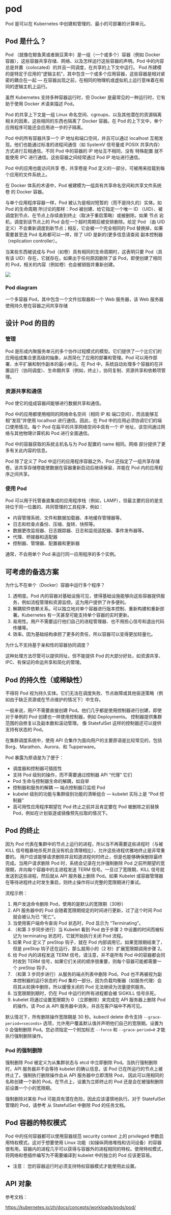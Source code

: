 # pod
Pod 是可以在 Kubernetes 中创建和管理的、最小的可部署的计算单元。

## Pod 是什么？
Pod （就像在鲸鱼荚或者豌豆荚中）是一组（一个或多个）容器（例如 Docker 容器），这些容器共享存储、网络、以及怎样运行这些容器的声明。Pod 中的内容总是并置（colocated）的并且一同调度，在共享的上下文中运行。 Pod 所建模的是特定于应用的“逻辑主机”，其中包含一个或多个应用容器，这些容器是相对紧密的耦合在一起 — 在容器出现之前，在相同的物理机或虚拟机上运行意味着在相同的逻辑主机上运行。

虽然 Kubernetes 支持多种容器运行时，但 Docker 是最常见的一种运行时，它有助于使用 Docker 术语来描述 Pod。

Pod 的共享上下文是一组 Linux 命名空间、cgroups、以及其他潜在的资源隔离相关的因素，这些相同的东西也隔离了 Docker 容器。在 Pod 的上下文中，单个应用程序可能还会应用进一步的子隔离。

Pod 中的所有容器共享一个 IP 地址和端口空间，并且可以通过 localhost 互相发现。他们也能通过标准的进程间通信（如 SystemV 信号量或 POSIX 共享内存）方式进行互相通信。不同 Pod 中的容器的 IP 地址互不相同，没有 特殊配置 就不能使用 IPC 进行通信。这些容器之间经常通过 Pod IP 地址进行通信。

Pod 中的应用也能访问共享 卷，共享卷是 Pod 定义的一部分，可被用来挂载到每个应用的文件系统上。

在 Docker 体系的术语中，Pod 被建模为一组具有共享命名空间和共享文件系统卷 的 Docker 容器。

与单个应用程序容器一样，Pod 被认为是相对短暂的（而不是持久的）实体。如 Pod 的生命周期 所讨论的那样：Pod 被创建、给它指定一个唯一 ID （UID）、被调度到节点、在节点上存续直到终止（取决于重启策略）或被删除。如果 节点 宕机，调度到该节点上的 Pod 会在一个超时周期后被安排删除。给定 Pod （由 UID 定义）不会重新调度到新节点；相反，它会被一个完全相同的 Pod 替换掉，如果需要甚至连 Pod 名称都可以一样，除了 UID 是新的(更多信息请查阅 副本控制器（replication controller）。

当某些东西被说成与 Pod（如卷）具有相同的生命周期时，这表明只要 Pod（具有该 UID）存在，它就存在。如果出于任何原因删除了该 Pod，即使创建了相同的 Pod，相关的内容（例如卷）也会被销毁并重新创建。

![](/images/pod/pod.svg)

### Pod diagram
一个多容器 Pod，其中包含一个文件拉取器和一个 Web 服务器，该 Web 服务器使用持久卷在容器之间共享存储


## 设计 Pod 的目的

### 管理
Pod 是形成内聚服务单元的多个协作过程模式的模型。它们提供了一个比它们的应用组成集合更高级的抽象，从而简化了应用的部署和管理。Pod 可以用作部署、水平扩展和制作副本的最小单元。在 Pod 中，系统自动处理多个容器的在并置运行（协同调度）、生命期共享（例如，终止），协同复制、资源共享和依赖项管理。

### 资源共享和通信
Pod 使它的组成容器间能够进行数据共享和通信。

Pod 中的应用都使用相同的网络命名空间（相同 IP 和 端口空间），而且能够互相“发现”并使用 localhost 进行通信。因此，在 Pod 中的应用必须协调它们的端口使用情况。每个 Pod 在扁平的共享网络空间中具有一个 IP 地址，该空间通过网络与其他物理计算机和 Pod 进行全面通信。

Pod 中的容器获取的系统主机名与为 Pod 配置的 name 相同。网络 部分提供了更多有关此内容的信息。

Pod 除了定义了 Pod 中运行的应用程序容器之外，Pod 还指定了一组共享存储卷。该共享存储卷能使数据在容器重新启动后继续保留，并能在 Pod 内的应用程序之间共享。

### 使用 Pod
Pod 可以用于托管垂直集成的应用程序栈（例如，LAMP），但最主要的目的是支持位于同一位置的、共同管理的工具程序，例如：

- 内容管理系统、文件和数据加载器、本地缓存管理器等。
- 日志和检查点备份、压缩、旋转、快照等。
- 数据更改监视器、日志跟踪器、日志和监视适配器、事件发布器等。
- 代理、桥接器和适配器
- 控制器、管理器、配置器和更新器

通常，不会用单个 Pod 来运行同一应用程序的多个实例。

## 可考虑的备选方案
为什么不在单个（Docker）容器中运行多个程序？
1. 透明度。Pod 内的容器对基础设施可见，使得基础设施能够向这些容器提供服务，例如流程管理和资源监控。这为用户提供了许多便利。
2. 解耦软件依赖关系。可以独立地对单个容器进行版本控制、重新构建和重新部署。Kubernetes 有一天甚至可能支持单个容器的实时更新。
3. 易用性。用户不需要运行他们自己的进程管理器、也不用担心信号和退出代码传播等。
4. 效率。因为基础结构承担了更多的责任，所以容器可以变得更加轻量化。

为什么不支持基于亲和性的容器协同调度？

这种处理方法尽管可以提供同址，但不能提供 Pod 的大部分好处，如资源共享、IPC、有保证的命运共享和简化的管理。

## Pod 的持久性（或稀缺性）

不得将 Pod 视为持久实体。它们无法在调度失败、节点故障或其他驱逐策略（例如由于缺乏资源或在节点维护的情况下）中生存。

一般来说，用户不需要直接创建 Pod。他们几乎都是使用控制器进行创建，即使对于单例的 Pod 创建也一样使用控制器，例如 Deployments。 控制器提供集群范围的自修复以及副本数和滚动管理。 像 StatefulSet 这样的控制器还可以提供支持有状态的 Pod。

在集群调度系统中，使用 API 合集作为面向用户的主要原语是比较常见的，包括 Borg、Marathon、Aurora、和 Tupperware。

Pod 暴露为原语是为了便于：

- 调度器和控制器可插拔性
- 支持 Pod 级别的操作，而不需要通过控制器 API “代理” 它们
- Pod 生命与控制器生命的解耦，如自举
- 控制器和服务的解耦 — 端点控制器只监视 Pod
- kubelet 级别的功能与集群级别功能的清晰组合 — kubelet 实际上是 “Pod 控制器”
- 高可用性应用程序期望在 Pod 终止之前并且肯定要在 Pod 被删除之前替换 Pod，例如在计划驱逐或镜像预先拉取的情况下。

## Pod 的终止
因为 Pod 代表在集群中的节点上运行的进程，所以当不再需要这些进程时（与被 KILL 信号粗暴地杀死并且没有机会清理相比），允许这些进程优雅地终止是非常重要的。 用户应该能够请求删除并且知道进程何时终止，但是也能够确保删除最终完成。当用户请求删除 Pod 时，系统会记录在允许强制删除 Pod 之前所期望的宽限期，并向每个容器中的主进程发送 TERM 信号。一旦过了宽限期，KILL 信号就发送到这些进程，然后就从 API 服务器上删除 Pod。如果 Kubelet 或容器管理器在等待进程终止时发生重启，则终止操作将以完整的宽限期进行重试。

流程示例：

1. 用户发送命令删除 Pod，使用的是默认的宽限期（30秒）
2. API 服务器中的 Pod 会随着宽限期规定的时间进行更新，过了这个时间 Pod 就会被认为已 “死亡”。
3. 当使用客户端命令查询 Pod 状态时，Pod 显示为 “Terminating”。
4. （和第 3 步同步进行）当 Kubelet 看到 Pod 由于步骤 2 中设置的时间而被标记为 terminating 状态时，它就开始执行关闭 Pod 流程。
  1. 如果 Pod 定义了 preStop 钩子，就在 Pod 内部调用它。如果宽限期结束了，但是 preStop 钩子还在运行，那么就用小的（2 秒）扩展宽限期调用步骤 2。
  2. 给 Pod 内的进程发送 TERM 信号。请注意，并不是所有 Pod 中的容器都会同时收到 TERM 信号，如果它们关闭的顺序很重要，则每个容器可能都需要一个 preStop 钩子。
5. （和第 3 步同步进行）从服务的端点列表中删除 Pod，Pod 也不再被视为副本控制器的运行状态的 Pod 集的一部分。因为负载均衡器（如服务代理）会将其从轮换中删除，所以缓慢关闭的 Pod 无法继续为流量提供服务。
6. 当宽限期到期时，仍在 Pod 中运行的所有进程都会被 SIGKILL 信号杀死。
7. kubelet 将通过设置宽限期为 0 （立即删除）来完成在 API 服务器上删除 Pod 的操作。该 Pod 从 API 服务器中消失，并且在客户端中不再可见。

默认情况下，所有删除操作宽限期是 30 秒。kubectl delete 命令支持 `--grace-period=<seconds>` 选项，允许用户覆盖默认值并声明他们自己的宽限期。设置为 0 会强制删除 Pod。您必须指定一个附加标志 `--force` 和 `--grace-period=0` 才能执行强制删除操作。

### Pod 的强制删除
强制删除 Pod 被定义为从集群状态与 etcd 中立即删除 Pod。当执行强制删除时，API 服务器并不会等待 kubelet 的确认信息，该 Pod 已在所运行的节点上被终止了。强制执行删除操作会从 API 服务器中立即清除 Pod， 因此可以用相同的名称创建一个新的 Pod。在节点上，设置为立即终止的 Pod 还是会在被强制删除前设置一个小的宽限期。

强制删除对某些 Pod 可能具有潜在危险，因此应该谨慎地执行。对于 StatefulSet 管理的 Pod，请参考 从 StatefulSet 中删除 Pod 的任务文档。

## Pod 容器的特权模式

Pod 中的任何容器都可以使用容器规范 security context 上的 privileged 参数启用特权模式。这对于想要使用 Linux 功能（如操纵网络堆栈和访问设备）的容器很有用。容器内的进程几乎可以获得与容器外的进程相同的特权。使用特权模式，将网络和卷插件编写为不需要编译到 kubelet 中的独立的 Pod 应该更容易。

- 注意： 您的容器运行时必须支持特权容器模式才能使用此设置。

## API 对象


参考文档：

https://kubernetes.io/zh/docs/concepts/workloads/pods/pod/  
